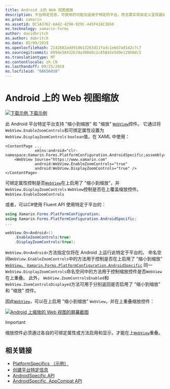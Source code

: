 ```yaml
---
title: Android 上的 Web 视图缩放
description: 平台特定信息，可使用的功能仅适用于特定的平台，而无需实现自定义呈现器或效果。 本文介绍如何使用 Android 平台特定的，该平台可对 Web 视图进行缩放。
ms.prod: xamarin
ms.assetid: DC1A3762-6A42-4298-929C-445F416C3E60
ms.technology: xamarin-forms
author: davidbritch
ms.author: dabritch
ms.date: 05/09/2019
ms.openlocfilehash: 2142882add91d613263d11fa4c1e6d7ad142c7c7
ms.sourcegitcommit: 699de58432b7da300ddc2c85842e5d9e129b0dc5
ms.translationtype: MT
ms.contentlocale: zh-CN
ms.lasthandoff: 09/25/2019
ms.locfileid: "68656010"
---
```

# <a name="webview-zoom-on-android"></a>Android 上的 Web 视图缩放

[![下载示例](~/media/shared/download.png) 下载示例](https://docs.microsoft.com/samples/xamarin/xamarin-forms-samples/userinterface-platformspecifics)

此 Android 平台特定平台支持 "缩小到缩放" 和 "缩放" [`WebView`](xref:Xamarin.Forms.WebView)控件。 它通过将`WebView.EnableZoomControls`和可绑定属性设置为`WebView.DisplayZoomControls` `boolean`值，在 XAML 中使用：

```xaml
<ContentPage ...
             xmlns:android="clr-namespace:Xamarin.Forms.PlatformConfiguration.AndroidSpecific;assembly=Xamarin.Forms.Core">
    <WebView Source="https://www.xamarin.com"
             android:WebView.EnableZoomControls="true"
             android:WebView.DisplayZoomControls="true" />
</ContentPage>
```

可绑定属性控制是否[`WebView`](xref:Xamarin.Forms.WebView)在上启用了 "缩小到缩放"，并`WebView.DisplayZoomControls` `WebView`控制是否在上覆盖缩放控件。 `WebView.EnableZoomControls`

或者，可以C#使用 Fluent API 使用特定于平台的：

```csharp
using Xamarin.Forms.PlatformConfiguration;
using Xamarin.Forms.PlatformConfiguration.AndroidSpecific;
...

webView.On<Android>()
    .EnableZoomControls(true)
    .DisplayZoomControls(true);
```

`WebView.On<Android>`方法指定仅将在 Android 上运行此特定于平台的。 命名空间`WebView.EnableZoomControls`中的方法用于控制是否在上启用了 "缩小到缩放" [`WebView`。](xref:Xamarin.Forms.WebView) [`Xamarin.Forms.PlatformConfiguration.AndroidSpecific`](xref:Xamarin.Forms.PlatformConfiguration.AndroidSpecific) 同一`WebView.DisplayZoomControls`命名空间中的方法用于控制缩放控件是否`WebView`在上重叠。 此外， `WebView.ZoomControlsEnabled`和`WebView.ZoomControlsDisplayed`方法可用于分别返回是否启用了 "缩小到缩放" 和 "缩放" 控件。

因此[`WebView`](xref:Xamarin.Forms.WebView)，可以在上启用 "缩小到缩放" `WebView`，并在上重叠缩放控件：

[![Android 上缩放的 Web 视图的屏幕截图](webview-zoom-controls-images/webview-zoom.png "缩放的 Web 视图")](webview-zoom-controls-images/webview-zoom-large.png#lightbox "缩放的 Web 视图")

> [!IMPORTANT]
> 缩放控件必须通过各自的可绑定属性或方法启用和显示，才能在上[`WebView`](xref:Xamarin.Forms.WebView)重叠。

## <a name="related-links"></a>相关链接

- [PlatformSpecifics （示例）](https://docs.microsoft.com/samples/xamarin/xamarin-forms-samples/userinterface-platformspecifics)
- [创建平台特定信息](~/xamarin-forms/platform/platform-specifics/index.md#creating-platform-specifics)
- [AndroidSpecific API](xref:Xamarin.Forms.PlatformConfiguration.AndroidSpecific)
- [AndroidSpecific. AppCompat API](xref:Xamarin.Forms.PlatformConfiguration.AndroidSpecific.AppCompat)
